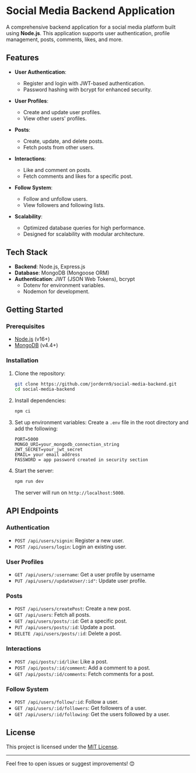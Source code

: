 # Social Media Backend Application

A comprehensive backend application for a social media platform built using **Node.js**. This application supports user authentication, profile management, posts, comments, likes, and more.

## Features

- **User Authentication**:

  - Register and login with JWT-based authentication.
  - Password hashing with bcrypt for enhanced security.

- **User Profiles**:

  - Create and update user profiles.
  - View other users' profiles.

- **Posts**:

  - Create, update, and delete posts.
  - Fetch posts from other users.

- **Interactions**:

  - Like and comment on posts.
  - Fetch comments and likes for a specific post.

- **Follow System**:

  - Follow and unfollow users.
  - View followers and following lists.

- **Scalability**:
  - Optimized database queries for high performance.
  - Designed for scalability with modular architecture.

## Tech Stack

- **Backend**: Node.js, Express.js
- **Database**: MongoDB (Mongoose ORM)
- **Authentication**: JWT (JSON Web Tokens), bcrypt
  - Dotenv for environment variables.
  - Nodemon for development.

## Getting Started

### Prerequisites

- [Node.js](https://nodejs.org/) (v16+)
- [MongoDB](https://www.mongodb.com/) (v4.4+)

### Installation

1. Clone the repository:

   ```bash
   git clone https://github.com/jordern9/social-media-backend.git
   cd social-media-backend
   ```

2. Install dependencies:

   ```bash
   npm ci
   ```

3. Set up environment variables:
   Create a `.env` file in the root directory and add the following:

   ```env
   PORT=5000
   MONGO_URI=your_mongodb_connection_string
   JWT_SECRET=your_jwt_secret
   EMAIL= your email address
   PASSWORD = app password created in security section
   ```

4. Start the server:

   ```bash
   npm run dev
   ```

   The server will run on `http://localhost:5000`.

## API Endpoints

### Authentication

- `POST /api/users/signin`: Register a new user.
- `POST /api/users/login`: Login an existing user.

### User Profiles

- `GET /api/users/:username`: Get a user profile by username
- `PUT /api/users//updateUser/:id"`: Update user profile.

### Posts

- `POST /api/users/createPost`: Create a new post.
- `GET /api/users`: Fetch all posts.
- `GET /api/users/posts/:id`: Get a specific post.
- `PUT /api/users/posts/:id`: Update a post.
- `DELETE /api/users/posts/:id`: Delete a post.

### Interactions

- `POST /api/posts/:id/like`: Like a post.
- `POST /api/posts/:id/comment`: Add a comment to a post.
- `GET /api/posts/:id/comments`: Fetch comments for a post.

### Follow System

- `POST /api/users/follow/:id`: Follow a user.
- `GET /api/users/:id/followers`: Get followers of a user.
- `GET /api/users/:id/following`: Get the users followed by a user.

## License

This project is licensed under the [MIT License](LICENSE).

---

Feel free to open issues or suggest improvements! 😊
